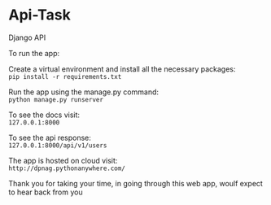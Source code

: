 # Api-Task
Django API

To run the app:

Create a virtual environment and install all the necessary packages:  
`pip install -r requirements.txt`

Run the app using the manage.py command:  
`python manage.py runserver`    

To see the docs visit:  
`127.0.0.1:8000`

To see the api response:  
`127.0.0.1:8000/api/v1/users`

The app is hosted on cloud visit:  
`http://dpnag.pythonanywhere.com/`

Thank you for taking your time, in going through this web app, woulf expect to hear back from you
